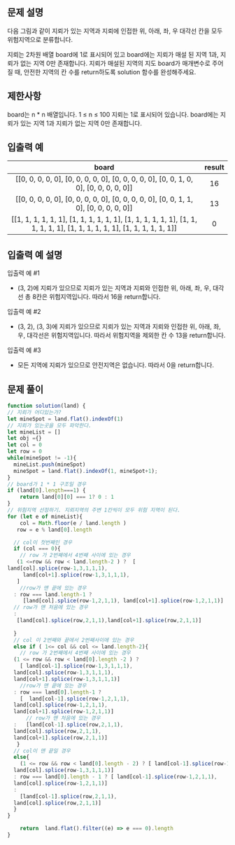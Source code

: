 ## 문제 설명
다음 그림과 같이 지뢰가 있는 지역과 지뢰에 인접한 위, 아래, 좌, 우 대각선 칸을 모두 위험지역으로 분류합니다.


지뢰는 2차원 배열 board에 1로 표시되어 있고 board에는 지뢰가 매설 된 지역 1과, 지뢰가 없는 지역 0만 존재합니다.
지뢰가 매설된 지역의 지도 board가 매개변수로 주어질 때, 안전한 지역의 칸 수를 return하도록 solution 함수를 완성해주세요.

## 제한사항
board는 n * n 배열입니다.
1 ≤ n ≤ 100
지뢰는 1로 표시되어 있습니다.
board에는 지뢰가 있는 지역 1과 지뢰가 없는 지역 0만 존재합니다.
## 입출력 예
board|	result
:--:|:--:
[[0, 0, 0, 0, 0], [0, 0, 0, 0, 0], [0, 0, 0, 0, 0], [0, 0, 1, 0, 0], [0, 0, 0, 0, 0]]	|16
[[0, 0, 0, 0, 0], [0, 0, 0, 0, 0], [0, 0, 0, 0, 0], [0, 0, 1, 1, 0], [0, 0, 0, 0, 0]]	|13
[[1, 1, 1, 1, 1, 1], [1, 1, 1, 1, 1, 1], [1, 1, 1, 1, 1, 1], [1, 1, 1, 1, 1, 1], [1, 1, 1, 1, 1, 1], [1, 1, 1, 1, 1, 1]]	|0
## 입출력 예 설명
입출력 예 #1

- (3, 2)에 지뢰가 있으므로 지뢰가 있는 지역과 지뢰와 인접한 위, 아래, 좌, 우, 대각선 총 8칸은 위험지역입니다. 따라서 16을 return합니다.

입출력 예 #2

- (3, 2), (3, 3)에 지뢰가 있으므로 지뢰가 있는 지역과 지뢰와 인접한 위, 아래, 좌, 우, 대각선은 위험지역입니다. 따라서 위험지역을 제외한 칸 수 13을 return합니다.

입출력 예 #3

- 모든 지역에 지뢰가 있으므로 안전지역은 없습니다. 따라서 0을 return합니다.

## 문제 풀이
```js
function solution(land) {
// 지뢰가 어디있는가?
let mineSpot = land.flat().indexOf(1)
// 지뢰가 있는곳을 모두 파악한다. 
let mineList = []
let obj ={}
let col = 0
let row = 0
while(mineSpot != -1){
  mineList.push(mineSpot)
  mineSpot = land.flat().indexOf(1, mineSpot+1);
}
// board가 1 * 1 구조일 경우
if (land[0].length===1) {
    return land[0][0] === 1? 0 : 1
} 
// 위험지역 선정하기. 지뢰지역의 주변 1칸씩이 모두 위험 지역이 된다.
for (let e of mineList){
    col = Math.floor(e / land.length )
   row = e % land[0].length

  // col이 첫번째인 경우
  if (col === 0){
    // row 가 2번째에서 4번째 사이에 있는 경우
   (1 <=row && row < land.length-2 ) ?  [
land[col].splice(row-1,3,1,1,1),
     land[col+1].splice(row-1,3,1,1,1),
   ]
    //row가 맨 끝에 있는 경우
  : row === land.length-1 ?
     [land[col].splice(row-1,2,1,1), land[col+1].splice(row-1,2,1,1)]
  // row가 맨 처음에 있는 경우
  :
   [land[col].splice(row,2,1,1),land[col+1].splice(row,2,1,1)]
  
  }
  // col 이 2번째와 끝에서 2번째사이에 있는 경우
  else if ( 1<= col && col <= land.length-2){
    // row 가 2번째에서 4번째 사이에 있는 경우
  (1 <= row && row < land[0].length -2 ) ? 
    [ land[col-1].splice(row-1,3,1,1,1),
  land[col].splice(row-1,3,1,1,1),
  land[col+1].splice(row-1,3,1,1,1)]
    //row가 맨 끝에 있는 경우
  : row === land[0].length-1 ?
    [  land[col-1].splice(row-1,2,1,1),
  land[col].splice(row-1,2,1,1),
  land[col+1].splice(row-1,2,1,1)]
      // row가 맨 처음에 있는 경우
  :   [land[col-1].splice(row,2,1,1),
  land[col].splice(row,2,1,1),
  land[col+1].splice(row,2,1,1)] 
   }
  // col이 맨 끝일 경우
  else{
    (1 <= row && row < land[0].length - 2) ? [ land[col-1].splice(row-1,3,1,1,1),
  land[col].splice(row-1,3,1,1,1)]
  : row === land[0].length - 1 ? [ land[col-1].splice(row-1,2,1,1),
  land[col].splice(row-1,2,1,1)]
  :    
    [land[col-1].splice(row,2,1,1),
  land[col].splice(row,2,1,1)]
  }  
}

    return  land.flat().filter((e) => e === 0).length
}
```